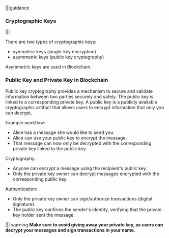 |||guidance
### Cryptographic Keys

|||




There are two types of cryptographic keys:

* symmetric keys (single-key encryption)  
* asymmetric keys (public key cryptography)

Asymmetric keys are used in Blockchain.

### Public Key and Private Key in Blockchain

Public key cryptography provides a mechanism to secure and validate information between two parties securely and safely. The public key is linked to a corresponding private key. A public key is a publicly available cryptographic artifact that allows users to encrypt information that only you can decrypt. 

Example workflow: 

* Alice has a message she would like to send you.   
* Alice can use your public key to encrypt the message.   
* That message can now only be decrypted with the corresponding private key linked to the public key.

Cryptography:

* Anyone can encrypt a message using the recipient's public key.  
* Only the private key owner can decrypt messages encrypted with the corresponding public key.

Authentication:

* Only the private key owner can sign/authorize transactions (digital signature).  
* The public key confirms the sender's identity, verifying that the private key holder sent the message.

||| warning
**Make sure to avoid giving away your private key, as users can decrypt your messages and sign transactions in your name.**
